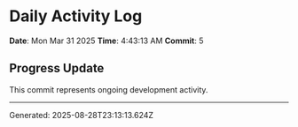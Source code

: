 # Daily Activity Log

**Date**: Mon Mar 31 2025
**Time**: 4:43:13 AM
**Commit**: 5

## Progress Update

This commit represents ongoing development activity.

---
Generated: 2025-08-28T23:13:13.624Z
